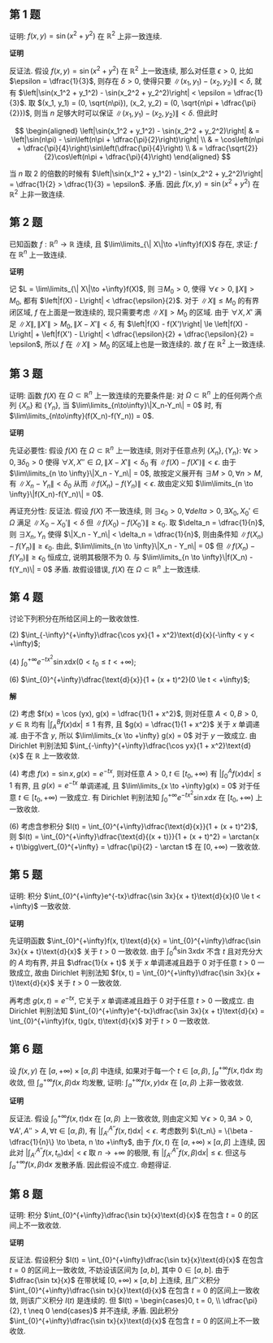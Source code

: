 ﻿
## 第 1 题

证明: $f(x, y) = \sin(x^2 + y^2)$ 在 $\mathbb{R}^2$ 上非一致连续.

**证明**

反证法. 假设 $f(x, y) = \sin(x^2 + y^2)$ 在 $\mathbb{R}^2$ 上一致连续, 那么对任意 $\epsilon > 0$, 比如 $\epsilon = \dfrac{1}{3}$, 则存在 $\delta > 0$, 使得只要 $\|(x_1, y_1) - (x_2, y_2)\| < \delta$, 就有 $\left|\sin(x_1^2 + y_1^2) - \sin(x_2^2 + y_2^2)\right| < \epsilon = \dfrac{1}{3}$. 取 $(x_1, y_1) = (0, \sqrt{n\pi}), (x_2, y_2) = (0, \sqrt{n\pi + \dfrac{\pi}{2}})$, 则当 $n$ 足够大时可以保证 $\|(x_1, y_1) - (x_2, y_2)\| < \delta$. 但此时

$$
\begin{aligned}
    \left|\sin(x_1^2 + y_1^2) - \sin(x_2^2 + y_2^2)\right| & = \left|\sin(n\pi) - \sin\left(n\pi + \dfrac{\pi}{2}\right)\right| \\
    & = \cos\left(n\pi + \dfrac{\pi}{4}\right)\sin\left(\dfrac{\pi}{4}\right) \\
    & = \dfrac{\sqrt{2}}{2}\cos\left(n\pi + \dfrac{\pi}{4}\right)
\end{aligned}
$$

当 $n$ 取 $2$ 的倍数的时候有 $\left|\sin(x_1^2 + y_1^2) - \sin(x_2^2 + y_2^2)\right| = \dfrac{1}{2} > \dfrac{1}{3} = \epsilon$. 矛盾. 因此 $f(x, y) = \sin(x^2 + y^2)$ 在 $\mathbb{R}^2$ 上非一致连续.

## 第 2 题

已知函数 $f:\mathbb{R}^n\to\mathbb{R}$ 连续, 且 $\lim\limits_{\| X\|\to +\infty}f(X)$ 存在, 求证: $f$ 在 $\mathbb{R}^n$ 上一致连续.

**证明**

记 $L = \lim\limits_{\| X\|\to +\infty}f(X)$, 则 $\exists M_0 > 0$, 使得 $\forall \epsilon > 0, \|X\| > M_0$, 都有 $\left|f(X) - L\right| < \dfrac{\epsilon}{2}$. 对于 $\|X\| \le M_0$ 的有界闭区域, $f$ 在上面是一致连续的, 现只需要考虑 $\|X\| > M_0$ 的区域. 由于 $\forall X, X'$ 满足 $\|X\|, \|X'\| > M_0, \|X - X'\| < \delta$, 有 $\left|f(X) - f(X')\right| \le \left|f(X) - L\right| + \left|f(X') - L\right| < \dfrac{\epsilon}{2} + \dfrac{\epsilon}{2} = \epsilon$, 所以 $f$ 在 $\|X\| > M_0$ 的区域上也是一致连续的. 故 $f$ 在 $\mathbb{R}^2$ 上一致连续.

## 第 3 题

证明: 函数 $f(X)$ 在 $\Omega \subset \mathbb{R}^n$ 上一致连续的充要条件是: 对 $\Omega \subset \mathbb{R}^n$ 上的任何两个点列 $\{X_n\}$ 和 $\{Y_n\}$, 当 $\lim\limits_{n\to\infty}\|X_n-Y_n\| = 0$ 时, 有 $\lim\limits_{n\to\infty}(f(X_n)-f(Y_n)) = 0$.

**证明**

先证必要性: 假设 $f(X)$ 在 $\Omega \subset \mathbb{R}^n$ 上一致连续, 则对于任意点列 $\{X_n\}, \{Y_n\}$: $\forall \epsilon > 0, \exists \delta_0 > 0$ 使得 $\forall X, X'' \in \Omega, \|X - X'\| < \delta_0$ 有 $\|f(X) - f(X')\| < \epsilon$. 由于 $\lim\limits_{n \to \infty}\|X_n - Y_n\| = 0$, 故按定义展开有 $\exists M > 0, \forall n > M$, 有 $\|X_n - Y_n\| < \delta_0$ 从而 $\|f(X_n) - f(Y_n)\| < \epsilon$. 故由定义知 $\lim\limits_{n \to \infty}\|f(X_n)-f(Y_n)\| = 0$.

再证充分性: 反证法. 假设 $f(X)$ 不一致连续, 则 $\exists \epsilon_0 > 0, \forall delta > 0, \exists X_0, X_0' \in \Omega$ 满足 $\|X_0 - X_0'\| < \delta$ 但 $\|f(X_0) - f(X_0')\| \ge \epsilon_0$. 取 $\delta_n = \dfrac{1}{n}$, 则 $\exists X_n, Y_n$ 使得 $\|X_n - Y_n\| < \delta_n = \dfrac{1}{n}$, 则由条件知 $\|f(X_n) - f(Y_n)\| \ge \epsilon_0$. 由此, $\lim\limits_{n \to \infty}\|X_n - Y_n\| = 0$ 但 $\|f(X_n) - f(Y_n)\| \ge \epsilon_0$ 恒成立, 说明其极限不为 $0$. 与 $\lim\limits_{n \to \infty}\|f(X_n) - f(Y_n)\| = 0$ 矛盾. 故假设错误, $f(X)$ 在 $\Omega \subset \mathbb{R}^n$ 上一致连续.

## 第 4 题

讨论下列积分在所给区间上的一致收敛性.

(2) $\int_{-\infty}^{+\infty}\dfrac{\cos yx}{1 + x^2}\text{d}{x}(-\infty < y < +\infty)$;

(4) $\int_{0}^{+\infty}e^{-tx^2}\sin x\text{d}{x}(0 < t_0 \le t < +\infty)$;

(6) $\int_{0}^{+\infty}\dfrac{\text{d}{x}}{1 + (x + t)^2}(0 \le t < +\infty)$;

**解**

(2) 考虑 $f(x) = \cos (yx), g(x) = \dfrac{1}{1 + x^2}$, 则对任意 $A<0, B>0, y \in \mathbb{R}$ 均有 $\left|\int_{A}^{B}f(x)\text{d}{x}\right| \le 1$ 有界, 且 $g(x) = \dfrac{1}{1 + x^2}$ 关于 $x$ 单调递减. 由于不含 $y$, 所以 $\lim\limits_{x \to +\infty} g(x) = 0$ 对于 $y$ 一致成立. 由 Dirichlet 判别法知 $\int_{-\infty}^{+\infty}\dfrac{\cos yx}{1 + x^2}\text{d}{x}$ 在 $\mathbb{R}$ 上一致收敛.

(4) 考虑 $f(x) = \sin x, g(x) = e^{-tx}$, 则对任意 $A > 0, t \in [t_0, +\infty)$ 有 $\left|\int_{0}^{A}f(x)\text{d}{x}\right| \le 1$ 有界, 且 $g(x) = e^{-tx}$ 单调递减, 且 $\lim\limits_{x \to +\infty}g(x) = 0$ 对于任意 $t \in [t_0, +\infty)$ 一致成立. 有 Dirichlet 判别法知 $\int_{0}^{+\infty}e^{-tx^2}\sin x\text{d}{x}$ 在 $[t_0, +\infty)$ 上一致收敛.

(6) 考虑含参积分 $I(t) = \int_{0}^{+\infty}\dfrac{\text{d}{x}}{1 + (x + t)^2}$, 则 $I(t) = \int_{0}^{+\infty}\dfrac{\text{d}{(x + t)}}{1 + (x + t)^2} = \arctan(x + t)\bigg\vert_{0}^{+\infty} = \dfrac{\pi}{2} - \arctan t$ 在 $[0, +\infty)$ 一致收敛.

## 第 5 题

证明: 积分 $\int_{0}^{+\infty}e^{-tx}\dfrac{\sin 3x}{x + t}\text{d}{x}(0 \le t < +\infty)$ 一致收敛.

**证明**

先证明函数 $\int_{0}^{+\infty}f(x, t)\text{d}{x} = \int_{0}^{+\infty}\dfrac{\sin 3x}{x + t}\text{d}{x}$ 关于 $t>0$ 一致收敛. 由于 $\int_{0}^{A}\sin 3x\text{d}{x}$ 不含 $t$ 且对充分大的 $A$ 均有界, 并且 $\dfrac{1}{x + t}$ 关于 $x$ 单调递减且趋于 $0$ 对于任意 $t > 0$ 一致成立, 故由 Dirichlet 判别法知 $f(x, t) = \int_{0}^{+\infty}\dfrac{\sin 3x}{x + t}\text{d}{x}$ 关于 $t > 0$ 一致收敛.

再考虑 $g(x, t) = e^{-tx}$, 它关于 $x$ 单调递减且趋于 $0$ 对于任意 $t > 0$ 一致成立. 由 Dirichlet 判别法知 $\int_{0}^{+\infty}e^{-tx}\dfrac{\sin 3x}{x + t}\text{d}{x} = \int_{0}^{+\infty}f(x, t)g(x, t)\text{d}{x}$ 对于 $t > 0$ 一致收敛.

## 第 6 题

设 $f(x, y)$ 在 $[a, +\infty) \times [\alpha, \beta]$ 中连续, 如果对于每一个 $t \in [\alpha, \beta)$, $\int_{a}^{+\infty}f(x, t)\text{d}{x}$ 均收敛, 但 $\int_{a}^{+\infty}f(x, \beta)\text{d}{x}$ 均发散, 证明: $\int_{a}^{+\infty}f(x, y)\text{d}{x}$ 在 $[\alpha, \beta)$ 上非一致收敛.

**证明**

反证法. 假设 $\int_{0}^{+\infty} f(x, t) \text{d}{x}$ 在 $[\alpha, \beta)$ 上一致收敛, 则由定义知 $\forall \epsilon > 0, \exists A > 0, \forall A', A'' > A, \forall t \in [\alpha, \beta)$, 有 $\left|\int_{A'}^{A''}f(x, t)\text{d}{x}\right| < \epsilon$. 考虑数列 $\{t_n\} = \{\beta - \dfrac{1}{n}\} \to \beta, n \to +\infty$, 由于 $f(x, t)$ 在 $[a, +\infty)\times[\alpha, \beta]$ 上连续, 因此对 $\left|\int_{A'}^{A''}f(x, t_n)\text{d}{x}\right| < \epsilon$ 取 $n \to +\infty$ 的极限, 有 $\left|\int_{A'}^{A''}f(x, \beta)\text{d}{x}\right| \le \epsilon$. 但这与 $\int_{a}^{+\infty}f(x, \beta)\text{d}{x}$ 发散矛盾. 因此假设不成立. 命题得证.

## 第 8 题

证明: 积分 $\int_{0}^{+\infty}\dfrac{\sin tx}{x}\text{d}{x}$ 在包含 $t = 0$ 的区间上不一致收敛.

**证明**

反证法. 假设积分 $I(t) = \int_{0}^{+\infty}\dfrac{\sin tx}{x}\text{d}{x}$ 在包含 $t = 0$ 的区间上一致收敛, 不妨设该区间为 $[a, b]$, 其中 $0 \in [a, b]$. 由于 $\dfrac{\sin tx}{x}$ 在带状域 $[0, +\infty)\times[a, b]$ 上连续, 且广义积分 $\int_{0}^{+\infty}\dfrac{\sin tx}{x}\text{d}{x}$ 在包含 $t = 0$ 的区间上一致收敛, 则该广义积分 $I(t)$ 是连续的. 但 $I(t) = \begin{cases}0, t = 0, \\ \dfrac{\pi}{2}, t \neq 0 \end{cases}$ 并不连续, 矛盾. 因此积分 $\int_{0}^{+\infty}\dfrac{\sin tx}{x}\text{d}{x}$ 在包含 $t = 0$ 的区间上不一致收敛.
